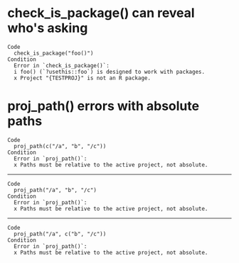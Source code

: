 # check_is_package() can reveal who's asking

    Code
      check_is_package("foo()")
    Condition
      Error in `check_is_package()`:
      i foo() (`?usethis::foo`) is designed to work with packages.
      x Project "{TESTPROJ}" is not an R package.

# proj_path() errors with absolute paths

    Code
      proj_path(c("/a", "b", "/c"))
    Condition
      Error in `proj_path()`:
      x Paths must be relative to the active project, not absolute.

---

    Code
      proj_path("/a", "b", "/c")
    Condition
      Error in `proj_path()`:
      x Paths must be relative to the active project, not absolute.

---

    Code
      proj_path("/a", c("b", "/c"))
    Condition
      Error in `proj_path()`:
      x Paths must be relative to the active project, not absolute.

